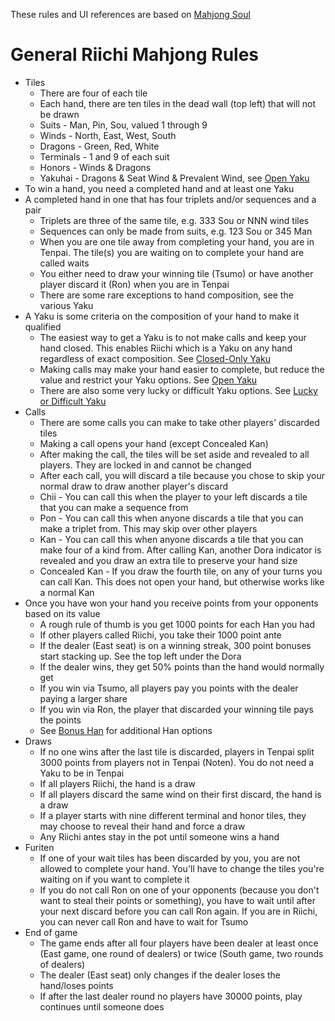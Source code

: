 These rules and UI references are based on [Mahjong Soul](https://mahjongsoul.game.yo-star.com/)

# General Riichi Mahjong Rules

* Tiles
  * There are four of each tile
  * Each hand, there are ten tiles in the dead wall (top left) that will not be drawn
  * Suits - Man, Pin, Sou, valued 1 through 9
  * Winds - North, East, West, South
  * Dragons - Green, Red, White
  * Terminals - 1 and 9 of each suit
  * Honors - Winds & Dragons
  * Yakuhai - Dragons & Seat Wind & Prevalent Wind, see [Open Yaku](README-open-yaku.md)
* To win a hand, you need a completed hand and at least one Yaku
* A completed hand in one that has four triplets and/or sequences and a pair
  * Triplets are three of the same tile, e.g. 333 Sou or NNN wind tiles
  * Sequences can only be made from suits, e.g. 123 Sou or 345 Man
  * When you are one tile away from completing your hand, you are in Tenpai.  The tile(s)
    you are waiting on to complete your hand are called waits
  * You either need to draw your winning tile (Tsumo) or have another player discard
    it (Ron) when you are in Tenpai
  * There are some rare exceptions to hand composition, see the various Yaku
* A Yaku is some criteria on the composition of your hand to make it qualified
  * The easiest way to get a Yaku is to not make calls and keep your hand closed.
    This enables Riichi which is a Yaku on any hand regardless of exact composition.
    See [Closed-Only Yaku](README-closed-only-yaku.md)
  * Making calls may make your hand easier to complete, but reduce the value and restrict
    your Yaku options.  See [Open Yaku](README-open-yaku.md)
  * There are also some very lucky or difficult Yaku options.
    See [Lucky or Difficult Yaku](README-lucky-or-difficult-yaku.md)
* Calls
  * There are some calls you can make to take other players' discarded tiles
  * Making a call opens your hand (except Concealed Kan)
  * After making the call, the tiles will be set aside and revealed to all players.  They
    are locked in and cannot be changed
  * After each call, you will discard a tile because you chose to skip your normal draw
    to draw another player's discard
  * Chii - You can call this when the player to your left discards a tile that you can
    make a sequence from
  * Pon - You can call this when anyone discards a tile that you can make a triplet from.
    This may skip over other players
  * Kan - You can call this when anyone discards a tile that you can make four of a kind
    from.  After calling Kan, another Dora indicator is revealed and you draw an extra
    tile to preserve your hand size
  * Concealed Kan - If you draw the fourth tile, on any of your turns you can call Kan.
    This does not open your hand, but otherwise works like a normal Kan
* Once you have won your hand you receive points from your opponents based on its value
  * A rough rule of thumb is you get 1000 points for each Han you had
  * If other players called Riichi, you take their 1000 point ante
  * If the dealer (East seat) is on a winning streak, 300 point bonuses start stacking up.
    See the top left under the Dora
  * If the dealer wins, they get 50% points than the hand would normally get
  * If you win via Tsumo, all players pay you points with the dealer paying a larger share
  * If you win via Ron, the player that discarded your winning tile pays the points
  * See [Bonus Han](README-bonus-han.md) for additional Han options
* Draws
  * If no one wins after the last tile is discarded, players in Tenpai split 3000 points
    from players not in Tenpai (Noten).  You do not need a Yaku to be in Tenpai
  * If all players Riichi, the hand is a draw
  * If all players discard the same wind on their first discard, the hand is a draw
  * If a player starts with nine different terminal and honor tiles, they may choose
    to reveal their hand and force a draw
  * Any Riichi antes stay in the pot until someone wins a hand
* Furiten
  * If one of your wait tiles has been discarded by you, you are not allowed to complete
    your hand.  You'll have to change the tiles you're waiting on if you want to complete
    it
  * If you do not call Ron on one of your opponents (because you don't want to steal
    their points or something), you have to wait until after your next discard before
    you can call Ron again.  If you are in Riichi, you can never call Ron and have to
    wait for Tsumo
* End of game
  * The game ends after all four players have been dealer at least once (East game,
    one round of dealers) or twice (South game, two rounds of dealers)
  * The dealer (East seat) only changes if the dealer loses the hand/loses points
  * If after the last dealer round no players have 30000 points, play continues until
    someone does
